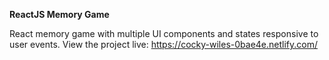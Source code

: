 **ReactJS Memory Game**

React memory game with multiple UI components and states responsive to user events.
View the project live:
https://cocky-wiles-0bae4e.netlify.com/
